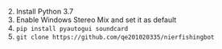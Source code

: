 2. Install Python 3.7 
3. Enable Windows Stereo Mix and set it as default
4. `pip install pyautogui soundcard`
5. `git clone https://github.com/qe201020335/nierfishingbot`

